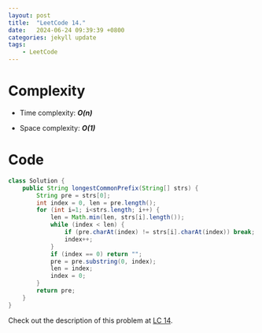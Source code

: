 ```yaml
---
layout: post
title:  "LeetCode 14."
date:   2024-06-24 09:39:39 +0800
categories: jekyll update
tags: 
    - LeetCode
---
```


# Complexity
- Time complexity: ***O(n)***

- Space complexity: ***O(1)***

# Code
```java
class Solution {
    public String longestCommonPrefix(String[] strs) {
        String pre = strs[0];
        int index = 0, len = pre.length();
        for (int i=1; i<strs.length; i++) {
            len = Math.min(len, strs[i].length());
            while (index < len) {
                if (pre.charAt(index) != strs[i].charAt(index)) break;
                index++;
            }
            if (index == 0) return "";
            pre = pre.substring(0, index);
            len = index;
            index = 0;
        }
        return pre;
    }
}
```

Check out the description of this problem at [LC 14][LC-14].

[LC-14]: https://leetcode.com/problems/longest-common-prefix/description
